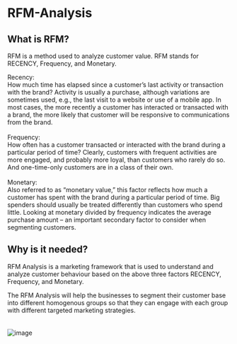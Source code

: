 # RFM-Analysis
## What is RFM?
RFM is a method used to analyze customer value. RFM stands for RECENCY, Frequency, and Monetary.

Recency: <br>
    How much time has elapsed since a customer’s last activity or transaction with the brand? Activity is usually a purchase, although variations are sometimes used, e.g., the last visit to a website or use of a mobile app. In most cases, the more recently a customer has interacted or transacted with a brand, the more likely that customer will be responsive to communications from the brand. 
<br><br>
Frequency:<br>
    How often has a customer transacted or interacted with the brand during a particular period of time? Clearly, customers with frequent activities are more engaged, and probably more loyal, than customers who rarely do so. And one-time-only customers are in a class of their own. 
<br><br>
Monetary:<br>
    Also referred to as “monetary value,” this factor reflects how much a customer has spent with the brand during a particular period of time. Big spenders should usually be treated differently than customers who spend little. Looking at monetary divided by frequency indicates the average purchase amount – an important secondary factor to consider when segmenting customers. 
## Why is it needed?
RFM Analysis is a marketing framework that is used to understand and analyze customer behaviour based on the above three factors RECENCY, Frequency, and Monetary.

The RFM Analysis will help the businesses to segment their customer base into different homogenous groups so that they can engage with each group with different targeted marketing strategies.
<br><br><br>
![image](https://github.com/zaid105/RFM-Analysis/assets/142628044/499717df-3b27-43ef-9271-80ff75c3c1cd)

